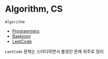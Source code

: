 # Algorithm, CS

`Algorithm`

- [Programmers](https://programmers.co.kr/)
- [Baekjoon](https://www.acmicpc.net/)
- [LeetCode](https://leetcode.com/problemset/all/)

`LeetCode` 문제는 스터디하면서 풀었던 문제 위주로 정리